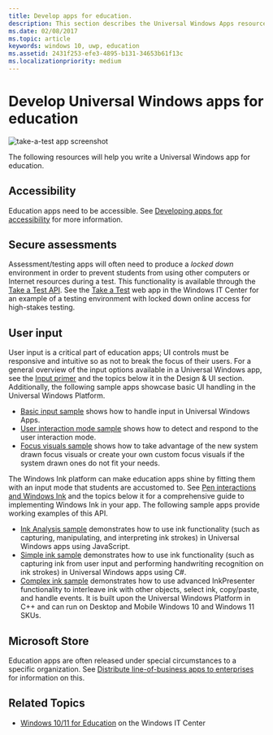 ```yaml
---
title: Develop apps for education.
description: This section describes the Universal Windows Apps resources that are available to write Education apps for the Windows 10 and Windows 11 platforms.
ms.date: 02/08/2017
ms.topic: article
keywords: windows 10, uwp, education
ms.assetid: 2431f253-efe3-4895-b131-34653b61f13c
ms.localizationpriority: medium
---
```


# Develop Universal Windows apps for education

![take-a-test app screenshot](images/take-a-test-screen-small.png)

The following resources will help you write a Universal Windows app for education.

## Accessibility

Education apps need to be accessible. See [Developing apps for accessibility](https://developer.microsoft.com/windows/accessible-apps) for more information.

## Secure assessments

Assessment/testing apps will often need to produce a *locked down* environment in order to prevent students from using other computers or Internet resources during a test. This functionality is available through the [Take a Test API](take-a-test-api.md). See the [Take a Test](/education/windows/take-tests-in-windows-10) web app in the Windows IT Center for an example of a testing environment with locked down online access for high-stakes testing.

## User input

User input is a critical part of education apps; UI controls must be responsive and intuitive so as not to break the focus of their users. For a general overview of the input options available in a Universal Windows app, see the [Input primer](/windows/apps/design/input/input-primer) and the topics below it in the Design & UI section. Additionally, the following sample apps showcase basic UI handling in the Universal Windows Platform.

- [Basic input sample](https://github.com/Microsoft/Windows-universal-samples/tree/master/Samples/BasicInput) shows how to handle input in Universal Windows Apps.
- [User interaction mode sample](https://github.com/Microsoft/Windows-universal-samples/tree/master/Samples/UserInteractionMode) shows how to detect and respond to the user interaction mode.
- [Focus visuals sample](https://github.com/Microsoft/Windows-universal-samples/tree/master/Samples/XamlFocusVisuals) shows how to take advantage of the new system drawn focus visuals or create your own custom focus visuals if the system drawn ones do not fit your needs.

The Windows Ink platform can make education apps shine by fitting them with an input mode that students are accustomed to. See [Pen interactions and Windows Ink](/windows/apps/design/input/pen-and-stylus-interactions) and the topics below it for a comprehensive guide to implementing Windows Ink in your app. The following sample apps provide working examples of this API.

- [Ink Analysis sample](https://github.com/microsoft/Windows-universal-samples/tree/main/Samples/InkAnalysis) demonstrates how to use ink functionality (such as capturing, manipulating, and interpreting ink strokes) in Universal Windows apps using JavaScript.
- [Simple ink sample](https://github.com/Microsoft/Windows-universal-samples/tree/master/Samples/SimpleInk) demonstrates how to use ink functionality (such as capturing ink from user input and performing handwriting recognition on ink strokes) in Universal Windows apps using C#.
- [Complex ink sample](https://github.com/Microsoft/Windows-universal-samples/tree/master/Samples/ComplexInk) demonstrates how to use advanced InkPresenter functionality to interleave ink with other objects, select ink, copy/paste, and handle events. It is built upon the Universal Windows Platform in C++ and can run on Desktop and Mobile Windows 10 and Windows 11 SKUs.

## Microsoft Store

Education apps are often released under special circumstances to a specific organization. See [Distribute line-of-business apps to enterprises](/windows/apps/publish/distribute-lob-apps-to-enterprises) for information on this.

## Related Topics

- [Windows 10/11 for Education](/education/windows/index) on the Windows IT Center
